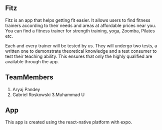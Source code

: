## Fitz

Fitz is an app that helps getting fit easier. It allows users to find fitness trainers according to their needs and areas at affordable prices near you. You can find a fitness trainer for strength training, yoga, Zoomba, Pilates etc.

Each and every trainer will be tested by us. They will undergo two tests, a written one to demonstrate theoretical knowledge and a test consumer to test their teaching ability. This ensures that only the highly qualified are available through the app.


## TeamMembers
1. Aryaj Pandey
2. Gabriel Roskowski
3.Muhammad U


## App

This app is created using the react-native platform with expo.
